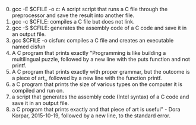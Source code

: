 0. gcc -E $CFILE -o c: A script script that runs a C file through the preprocessor and save the result into another file.
1. gcc -c $CFILE: compiles a C file but does not link.
2. gcc -S $CFILE: generates the assembly code of a C code and save it in an output file.
3. gcc $CFILE -o cisfun: compiles a C file and creates an executable named cisfun
4. A C program that prints exactly "Programming is like building a multilingual puzzle, followed by a new line with the puts function and not printf.
5. A C program that prints exactly with proper grammar, but the outcome is a piece of art,, followed by a new line with the function printf.
6. a C program that prints the size of various types on the computer it is compiled and run on.
7. a script that generates the assembly code (Intel syntax) of a C code and save it in an output file.
8. a C program that prints exactly and that piece of art is useful" - Dora Korpar, 2015-10-19, followed by a new line, to the standard error.
